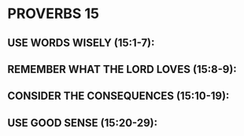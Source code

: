 ---
---
# PROVERBS 15
##  USE WORDS WISELY (15:1-7): 
##  REMEMBER WHAT THE LORD LOVES (15:8-9): 
##  CONSIDER THE CONSEQUENCES (15:10-19): 
##  USE GOOD SENSE (15:20-29): 
